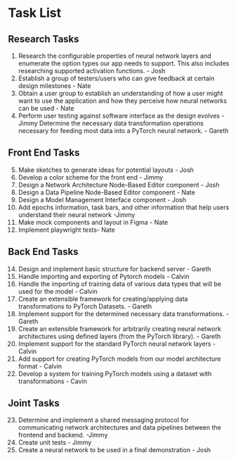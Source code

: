 # Task List
## Research Tasks
1. Research the configurable properties of neural network layers and enumerate the option types our app needs to support. This also includes researching supported activation functions. - Josh
2. Establish a group of testers/users who can give feedback at certain design milestones - Nate
3. Obtain a user group to establish an understanding of how a user might want to use the application and how they perceive how neural networks can be used - Nate
4. Perform user testing against software interface as the design evolves -Jimmy
 Determine the necessary data transformation operations necessary for feeding most data into a PyTorch neural network. - Gareth
## Front End Tasks
5. Make sketches to generate ideas for potential layouts - Josh
6. Develop a color scheme for the front end - Jimmy
7. Design a Network Architecture Node-Based Editor component - Josh
8. Design a Data Pipeline Node-Based Editor component - Nate
9. Design a Model Management Interface component - Josh
11. Add epochs information, task bars, and other information that help users understand their neural network -Jimmy
12. Make mock components and layout in Figma - Nate
13. Implement playwright tests- Nate
## Back End Tasks
14. Design and implement basic structure for backend server - Gareth
15. Handle importing and exporting of Pytorch models - Calvin
16. Handle the importing of training data of various data types that will be used for the model - Calvin
17. Create an extensible framework for creating/applying data transformations to PyTorch Datasets. - Gareth
18. Implement support for the determined necessary data transformations. - Gareth
19. Create an extensible framework for arbitrarily creating neural network architectures using defined layers (from the PyTorch library). - Gareth
20. Implement support for the standard PyTorch neural network layers - Calvin
21. Add support for creating PyTorch models from our model architecture format - Calvin
22. Develop a system for training PyTorch models using a dataset with transformations - Cavin
## Joint Tasks
23. Determine and implement a shared messaging protocol for communicating network architectures and data pipelines between the frontend and backend. -Jimmy
24. Create unit tests - Jimmy
25. Create a neural network to be used in a final demonstration - Josh
